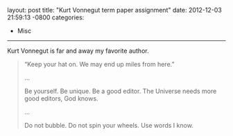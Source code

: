 layout: post
title:  "Kurt Vonnegut term paper assignment"
date:   2012-12-03 21:59:13 -0800
categories:
  - Misc
---

Kurt Vonnegut is far and away my favorite author.  

 >  “Keep your hat on. We may end up miles from here.”
 > 
 > …
 > 
 >  Be yourself. Be unique. Be a good editor. The Universe needs more good editors, God knows.
 > 
 >  …
 > 
 >  Do not bubble. Do not spin your wheels. Use words I know. 


